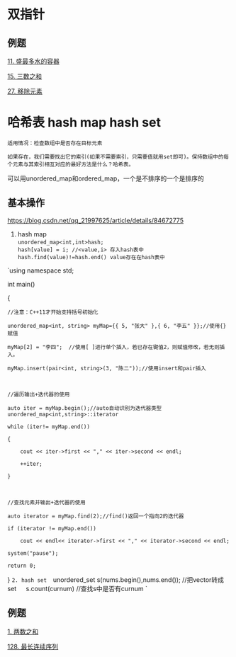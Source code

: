 # 双指针

## 例题
[11. 盛最多水的容器](https://github.com/florazxf/LeetCode/blob/master/%E6%95%B0%E7%BB%84/11.%20%E7%9B%9B%E6%9C%80%E5%A4%9A%E6%B0%B4%E7%9A%84%E5%AE%B9%E5%99%A8%E3%80%90%E5%8F%8C%E6%8C%87%E9%92%88%E3%80%91)  

[15. 三数之和](https://github.com/florazxf/LeetCode/blob/master/%E6%95%B0%E7%BB%84/15.%20%E4%B8%89%E6%95%B0%E4%B9%8B%E5%92%8C.cpp%20%E3%80%90%E5%8F%8C%E6%8C%87%E9%92%88%E3%80%91)  


[27. 移除元素](https://github.com/florazxf/LeetCode/blob/master/%E6%95%B0%E7%BB%84/27.%20%E7%A7%BB%E9%99%A4%E5%85%83%E7%B4%A0%E3%80%90%E5%8F%8C%E6%8C%87%E9%92%88%E3%80%91.cpp)




# 哈希表 hash map  hash set

    适用情况：检查数组中是否存在目标元素  
    
    如果存在，我们需要找出它的索引(如果不需要索引，只需要值就用set即可)。保持数组中的每个元素与其索引相互对应的最好方法是什么？哈希表。  
    
   可以用unordered_map和ordered_map，一个是不排序的一个是排序的

## 基本操作  
https://blog.csdn.net/qq_21997625/article/details/84672775
1. hash map  
`unordered_map<int,int>hash;`    
`hash[value] = i; //<value,i> 存入hash表中`    
`hash.find(value)!=hash.end() value存在在hash表中 `

`using namespace std;  

int main()  

{  

	//注意：C++11才开始支持括号初始化

    unordered_map<int, string> myMap={{ 5, "张大" },{ 6, "李五" }};//使用{}赋值

    myMap[2] = "李四";  //使用[ ]进行单个插入，若已存在键值2，则赋值修改，若无则插入。

    myMap.insert(pair<int, string>(3, "陈二"));//使用insert和pair插入

  

	//遍历输出+迭代器的使用

    auto iter = myMap.begin();//auto自动识别为迭代器类型unordered_map<int,string>::iterator

    while (iter!= myMap.end())

    {  

        cout << iter->first << "," << iter->second << endl;  

        ++iter;  

    }  

	

	//查找元素并输出+迭代器的使用

    auto iterator = myMap.find(2);//find()返回一个指向2的迭代器

    if (iterator != myMap.end())

	    cout << endl<< iterator->first << "," << iterator->second << endl;  

    system("pause");  

    return 0;  

}  `
2. hash set  
`unordered_set<int> s(nums.begin(),nums.end()); //把vector转成set`  
`s.count(curnum) //查找s中是否有curnum  `
    
    
## 例题
 [1. 两数之和](https://github.com/florazxf/LeetCode/blob/master/%E6%95%B0%E7%BB%84/1.%20%E4%B8%A4%E6%95%B0%E4%B9%8B%E5%92%8C.cpp)  
 
 [128. 最长连续序列](https://github.com/florazxf/LeetCode/blob/master/%E6%95%B0%E7%BB%84/128.%20%E6%9C%80%E9%95%BF%E8%BF%9E%E7%BB%AD%E5%BA%8F%E5%88%97.cpp)  
 
  
  
